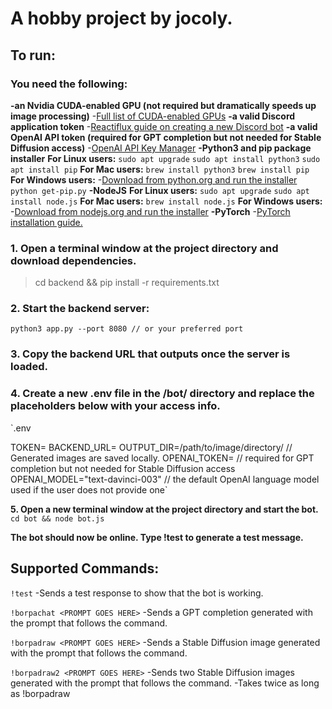 # A hobby project by jocoly.

## To run:

### You need the following:
**-an Nvidia CUDA-enabled GPU (not required but dramatically speeds up image processing)**
  -[Full list of CUDA-enabled GPUs](https://developer.nvidia.com/cuda-gpus)
**-a valid Discord application token**
  -[Reactiflux guide on creating a new Discord bot](https://github.com/reactiflux/discord-irc/wiki/Creating-a-discord-bot-&-getting-a-token)
**-a valid OpenAI API token (required for GPT completion but not needed for Stable Diffusion access)**
  -[OpenAI API Key Manager](https://platform.openai.com/account/api-keys)
**-Python3 and pip package installer**
  **For Linux users:**
  `sudo apt upgrade`
  `sudo apt install python3`
  `sudo apt install pip`
  **For Mac users:**
  `brew install python3`
  `brew install pip`
  **For Windows users:**
  -[Download from python.org and run the installer](https://www.python.org/downloads/)
  `python get-pip.py`
**-NodeJS**
  **For Linux users:**
  `sudo apt upgrade`
  `sudo apt install node.js`
  **For Mac users:**
  `brew install node.js`
  **For Windows users:**
  -[Download from nodejs.org and run the installer](https://nodejs.org/en/download)
**-PyTorch**
  -[PyTorch installation guide.](https://pytorch.org/get-started/locally/)

  

### 1. Open a terminal window at the project directory and download dependencies.
>cd backend && pip install -r requirements.txt


### 2. Start the backend server:
`python3 app.py --port 8080 // or your preferred port`

### 3. Copy the backend URL that outputs once the server is loaded.

### 4. Create a new .env file in the /bot/ directory and replace the placeholders below with your access info.

`.env
>
TOKEN=<YOUR DISCORD APPLICATION TOKEN GOES HERE>
BACKEND_URL=<BACKEND URL GOES HERE>
OUTPUT_DIR=/path/to/image/directory/ // Generated images are saved locally.
OPENAI_TOKEN=<YOUR OPENAI TOKEN GOES HERE> // required for GPT completion but not needed for Stable Diffusion access
OPENAI_MODEL="text-davinci-003" // the default OpenAI language model used if the user does not provide one`


**5. Open a new terminal window at the project directory and start the bot.**
`cd bot && node bot.js`

**The bot should now be online. Type !test to generate a test message.**

## Supported Commands:
  `!test`
  -Sends a test response to show that the bot is working.

  `!borpachat <PROMPT GOES HERE>`
  -Sends a GPT completion generated with the prompt that follows the command.
  
  `!borpadraw <PROMPT GOES HERE>`
  -Sends a Stable Diffusion image generated with the prompt that follows the command.
  
  `!borpadraw2 <PROMPT GOES HERE>`
  -Sends two Stable Diffusion images generated with the prompt that follows the command.
  -Takes twice as long as !borpadraw
  

